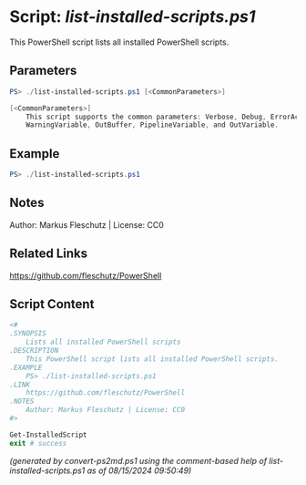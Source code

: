 Script: *list-installed-scripts.ps1*
========================

This PowerShell script lists all installed PowerShell scripts.

Parameters
----------
```powershell
PS> ./list-installed-scripts.ps1 [<CommonParameters>]

[<CommonParameters>]
    This script supports the common parameters: Verbose, Debug, ErrorAction, ErrorVariable, WarningAction, 
    WarningVariable, OutBuffer, PipelineVariable, and OutVariable.
```

Example
-------
```powershell
PS> ./list-installed-scripts.ps1

```

Notes
-----
Author: Markus Fleschutz | License: CC0

Related Links
-------------
https://github.com/fleschutz/PowerShell

Script Content
--------------
```powershell
<#
.SYNOPSIS
	Lists all installed PowerShell scripts 
.DESCRIPTION
	This PowerShell script lists all installed PowerShell scripts.
.EXAMPLE
	PS> ./list-installed-scripts.ps1
.LINK
	https://github.com/fleschutz/PowerShell
.NOTES
	Author: Markus Fleschutz | License: CC0
#>

Get-InstalledScript
exit # success
```

*(generated by convert-ps2md.ps1 using the comment-based help of list-installed-scripts.ps1 as of 08/15/2024 09:50:49)*
